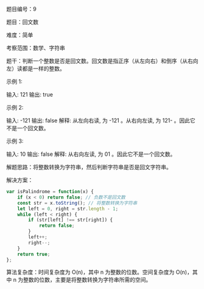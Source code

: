 题目编号：9

题目：回文数

难度：简单

考察范围：数学、字符串

题干：判断一个整数是否是回文数。回文数是指正序（从左向右）和倒序（从右向左）读都是一样的整数。

示例 1:

输入: 121
输出: true

示例 2:

输入: -121
输出: false
解释: 从左向右读, 为 -121 。从右向左读, 为 121- 。因此它不是一个回文数。

示例 3:

输入: 10
输出: false
解释: 从右向左读, 为 01 。因此它不是一个回文数。

解题思路：将整数转换为字符串，然后判断字符串是否是回文字符串。

解决方案：

```javascript
var isPalindrome = function(x) {
    if (x < 0) return false; // 负数不是回文数
    const str = x.toString(); // 将整数转换为字符串
    let left = 0, right = str.length - 1;
    while (left < right) {
        if (str[left] !== str[right]) {
            return false;
        }
        left++;
        right--;
    }
    return true;
};
```

算法复杂度：时间复杂度为 O(n)，其中 n 为整数的位数。空间复杂度为 O(n)，其中 n 为整数的位数，主要是将整数转换为字符串所需的空间。